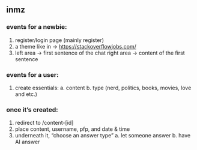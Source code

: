 ## inmz

### events for a newbie:
1. register/login page (mainly register)
2. a theme like in -> https://stackoverflowjobs.com/
3. left area -> first sentence of the chat
   right area -> content of the first sentence


### events for a user:
1. create essentials:
    a. content
    b. type (nerd, politics, books, movies, love and etc.)


### once it’s created:
1. redirect to /content-[id]
2. place content, username, pfp, and date & time
3. underneath it, “choose an answer type”
    a. let someone answer 
    b. have AI answer


